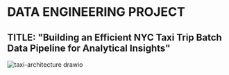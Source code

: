 # DATA ENGINEERING PROJECT

## TITLE: "Building an Efficient NYC Taxi Trip Batch Data Pipeline for Analytical Insights"





![taxi-architecture drawio](https://github.com/BrightOsas/dbt_nyc_taxi/assets/98474404/51fe1804-c509-432d-a6fd-1cb7063942a7)

